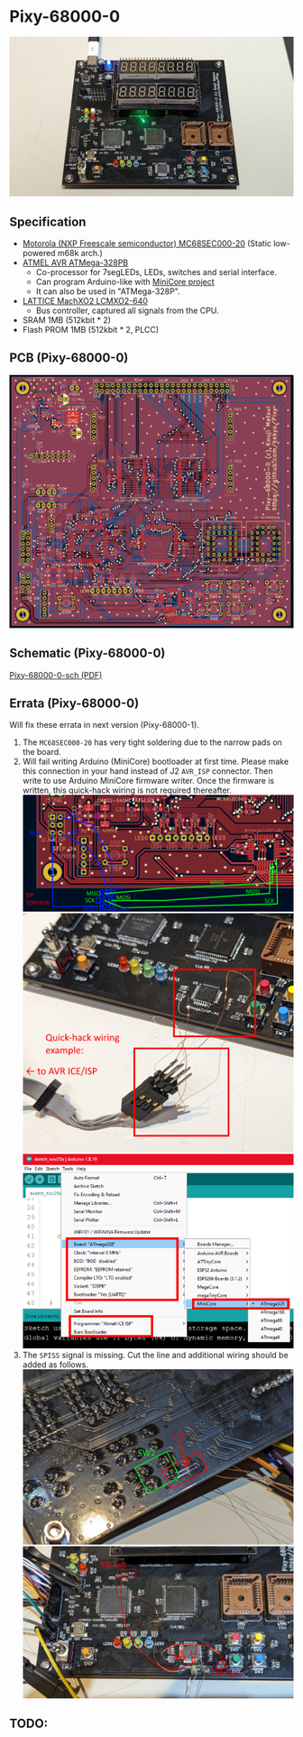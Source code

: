 # Pixy-68000-0

![Pixy-68000-0-photo](Images/Pixy-68000-0-photo.jpg)

## Specification

* [Motorola (NXP Freescale semiconductor) MC68SEC000-20](https://www.nxp.com/docs/en/product-brief/MC68SEC000.pdf) (Static low-powered m68k arch.)
* [ATMEL AVR ATMega-328PB](https://www.microchip.com/en-us/product/atmega328p)
  * Co-processor for 7segLEDs, LEDs, switches and serial interface.
  * Can program Arduino-like with [MiniCore project](https://github.com/MCUdude/MiniCore)
  * It can also be used in "ATMega-328P".
* [LATTICE MachXO2 LCMXO2-640](https://www.latticesemi.com/products/fpgaandcpld/machxo2)
  * Bus controller, captured all signals from the CPU.
* SRAM 1MB (512kbit * 2)
* Flash PROM 1MB (512kbit * 2, PLCC)

## PCB (Pixy-68000-0)

![PCB](Images/Pixy-68000-0-pcb.png)

## Schematic (Pixy-68000-0)

[Pixy-68000-0-sch (PDF)](Images/Pixy-68000-0-sch.pdf)

## Errata (Pixy-68000-0)

Will fix these errata in next version (Pixy-68000-1).

1. The `MC68SEC000-20` has very tight soldering due to the narrow pads on the board.
2. Will fail writing Arduino (MiniCore) bootloader at first time.
   Please make this connection in your hand instead of J2 `AVR_ISP` connector.
   Then write to use Arduino MiniCore firmware writer.
   Once the firmware is written, this quick-hack wiring is not required thereafter.
   ![Errata](Images/Pixy-68000-0-errata.png)
   ![Quick-hack wiring](Images/Pixy-68000-0-errata-photo.jpg)
   ![Write firmware](Images/Pixy-68000-0-write-firmware.png)
3. The `SPISS` signal is missing.
   Cut the line and additional wiring should be added as follows.
   ![Errata2-1](Images/Pixy-68000-0-errata2-photo1.jpg)
   ![Errata2-2](Images/Pixy-68000-0-errata2-photo2.jpg)

## TODO:
